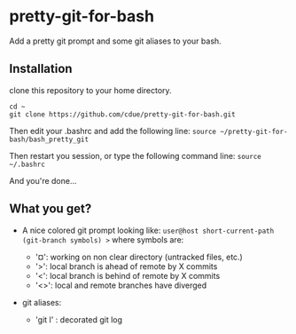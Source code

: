 # pretty-git-for-bash
Add a pretty git prompt and some git aliases to your bash.

## Installation
clone this repository to your home directory.
```shell
cd ~
git clone https://github.com/cdue/pretty-git-for-bash.git
```

Then edit your .bashrc and add the following line:
`source ~/pretty-git-for-bash/bash_pretty_git`

Then restart you session, or type the following command line:
`source ~/.bashrc`

And you're done...

## What you get?

* A nice colored git prompt looking like:
  `user@host short-current-path (git-branch symbols) >`
  where symbols are:
  - '¤': working on non clear directory (untracked files, etc.)
  - '>': local branch is ahead of remote by X commits
  - '<': local branch is behind of remote by X commits
  - '<>': local and remote branches have diverged

* git aliases:
  - 'git l' : decorated git log

